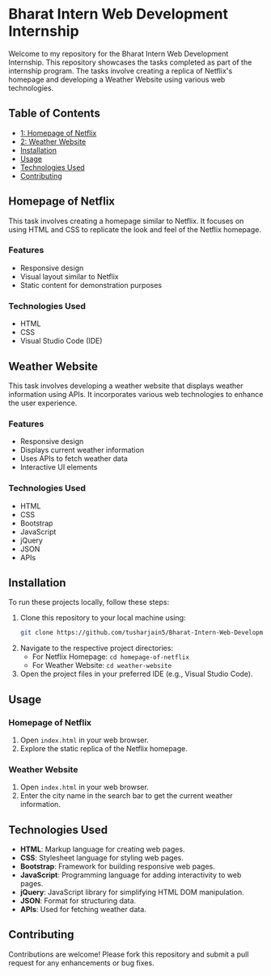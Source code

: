 # Bharat Intern Web Development Internship

Welcome to my repository for the Bharat Intern Web Development Internship. This repository showcases the tasks completed as part of the internship program. The tasks involve creating a replica of Netflix's homepage and developing a Weather Website using various web technologies.

## Table of Contents

- [1: Homepage of Netflix](#task-1-netflix-homepage)
- [2: Weather Website](#task-2-weather-website)
- [Installation](#installation)
- [Usage](#usage)
- [Technologies Used](#technologies-used)
- [Contributing](#contributing)

## Homepage of Netflix

This task involves creating a homepage similar to Netflix. It focuses on using HTML and CSS to replicate the look and feel of the Netflix homepage.

### Features

- Responsive design
- Visual layout similar to Netflix
- Static content for demonstration purposes

### Technologies Used

- HTML
- CSS
- Visual Studio Code (IDE)

## Weather Website

This task involves developing a weather website that displays weather information using APIs. It incorporates various web technologies to enhance the user experience.

### Features

- Responsive design
- Displays current weather information
- Uses APIs to fetch weather data
- Interactive UI elements

### Technologies Used

- HTML
- CSS
- Bootstrap
- JavaScript
- jQuery
- JSON
- APIs

## Installation

To run these projects locally, follow these steps:

1. Clone this repository to your local machine using:
    ```bash
    git clone https://github.com/tusharjain5/Bharat-Intern-Web-Development-Internship.git
    ```
2. Navigate to the respective project directories:
    - For Netflix Homepage: `cd homepage-of-netflix`
    - For Weather Website: `cd weather-website`
3. Open the project files in your preferred IDE (e.g., Visual Studio Code).

## Usage

### Homepage of Netflix

1. Open `index.html` in your web browser.
2. Explore the static replica of the Netflix homepage.

### Weather Website

1. Open `index.html` in your web browser.
2. Enter the city name in the search bar to get the current weather information.

## Technologies Used

- **HTML**: Markup language for creating web pages.
- **CSS**: Stylesheet language for styling web pages.
- **Bootstrap**: Framework for building responsive web pages.
- **JavaScript**: Programming language for adding interactivity to web pages.
- **jQuery**: JavaScript library for simplifying HTML DOM manipulation.
- **JSON**: Format for structuring data.
- **APIs**: Used for fetching weather data.

## Contributing

Contributions are welcome! Please fork this repository and submit a pull request for any enhancements or bug fixes.

